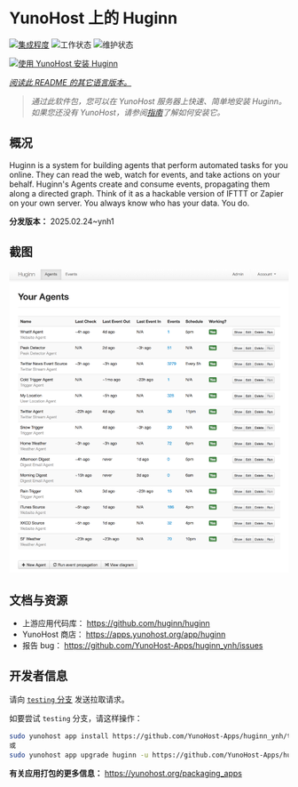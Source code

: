 <!--
注意：此 README 由 <https://github.com/YunoHost/apps/tree/master/tools/readme_generator> 自动生成
请勿手动编辑。
-->

# YunoHost 上的 Huginn

[![集成程度](https://apps.yunohost.org/badge/integration/huginn)](https://ci-apps.yunohost.org/ci/apps/huginn/)
![工作状态](https://apps.yunohost.org/badge/state/huginn)
![维护状态](https://apps.yunohost.org/badge/maintained/huginn)

[![使用 YunoHost 安装 Huginn](https://install-app.yunohost.org/install-with-yunohost.svg)](https://install-app.yunohost.org/?app=huginn)

*[阅读此 README 的其它语言版本。](./ALL_README.md)*

> *通过此软件包，您可以在 YunoHost 服务器上快速、简单地安装 Huginn。*  
> *如果您还没有 YunoHost，请参阅[指南](https://yunohost.org/install)了解如何安装它。*

## 概况

Huginn is a system for building agents that perform automated tasks for you online. They can read the web, watch for events, and take actions on your behalf. Huginn's Agents create and consume events, propagating them along a directed graph. Think of it as a hackable version of IFTTT or Zapier on your own server. You always know who has your data. You do.

**分发版本：** 2025.02.24~ynh1

## 截图

![Huginn 的截图](./doc/screenshots/your-agents.png)

## 文档与资源

- 上游应用代码库： <https://github.com/huginn/huginn>
- YunoHost 商店： <https://apps.yunohost.org/app/huginn>
- 报告 bug： <https://github.com/YunoHost-Apps/huginn_ynh/issues>

## 开发者信息

请向 [`testing` 分支](https://github.com/YunoHost-Apps/huginn_ynh/tree/testing) 发送拉取请求。

如要尝试 `testing` 分支，请这样操作：

```bash
sudo yunohost app install https://github.com/YunoHost-Apps/huginn_ynh/tree/testing --debug
或
sudo yunohost app upgrade huginn -u https://github.com/YunoHost-Apps/huginn_ynh/tree/testing --debug
```

**有关应用打包的更多信息：** <https://yunohost.org/packaging_apps>

